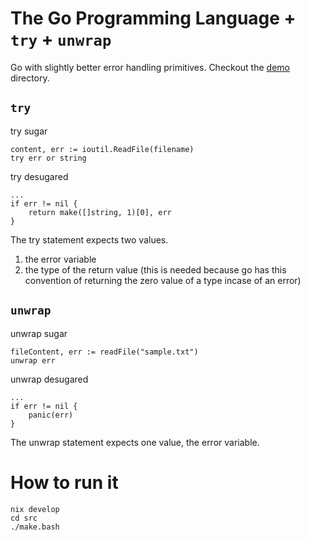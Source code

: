 # The Go Programming Language + `try` + `unwrap`

Go with slightly better error handling primitives.
Checkout the [demo](./demo) directory.

## `try`

try sugar

```golang
content, err := ioutil.ReadFile(filename)
try err or string
```

try desugared

```golang
...
if err != nil {
    return make([]string, 1)[0], err
}
```

The try statement expects two values.

1. the error variable
2. the type of the return value (this is needed because go has this convention of returning the zero value of a type incase of an error)

## `unwrap`

unwrap sugar

```golang
fileContent, err := readFile("sample.txt")
unwrap err
```

unwrap desugared

```golang
...
if err != nil {
    panic(err)
}
```

The unwrap statement expects one value, the error variable.

# How to run it

```
nix develop
cd src
./make.bash
```
